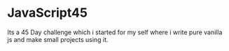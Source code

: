 # JavaScript45
Its a 45 Day challenge which i started for my self where i write pure vanilla js and make small projects using it.
